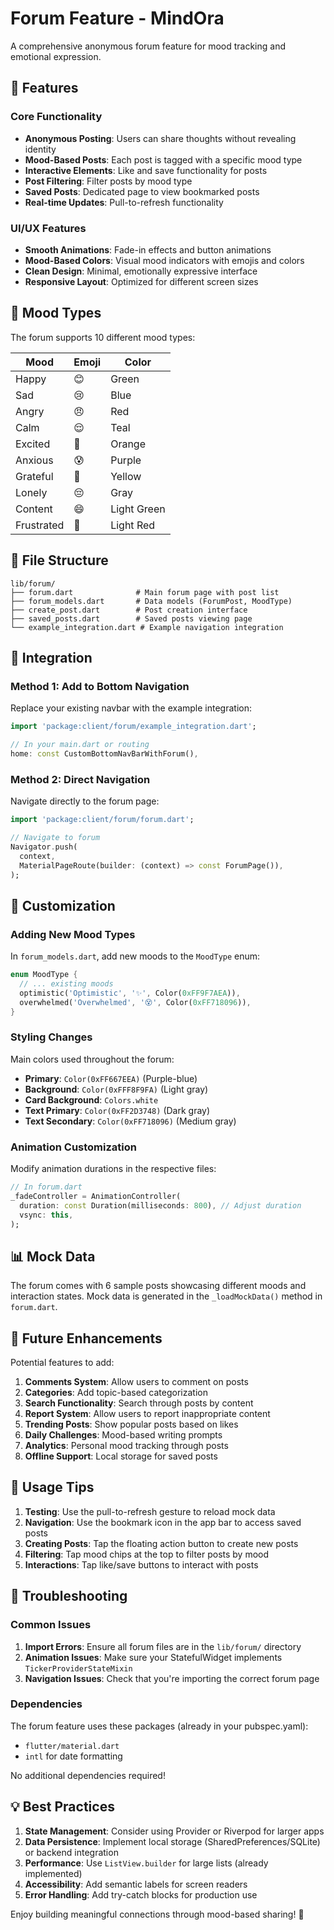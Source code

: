 # Forum Feature - MindOra

A comprehensive anonymous forum feature for mood tracking and emotional expression.

## 📱 Features

### Core Functionality
- **Anonymous Posting**: Users can share thoughts without revealing identity
- **Mood-Based Posts**: Each post is tagged with a specific mood type
- **Interactive Elements**: Like and save functionality for posts
- **Post Filtering**: Filter posts by mood type
- **Saved Posts**: Dedicated page to view bookmarked posts
- **Real-time Updates**: Pull-to-refresh functionality

### UI/UX Features
- **Smooth Animations**: Fade-in effects and button animations
- **Mood-Based Colors**: Visual mood indicators with emojis and colors
- **Clean Design**: Minimal, emotionally expressive interface
- **Responsive Layout**: Optimized for different screen sizes

## 🎨 Mood Types

The forum supports 10 different mood types:

| Mood | Emoji | Color |
|------|-------|-------|
| Happy | 😊 | Green |
| Sad | 😢 | Blue |
| Angry | 😠 | Red |
| Calm | 😌 | Teal |
| Excited | 🎉 | Orange |
| Anxious | 😰 | Purple |
| Grateful | 🙏 | Yellow |
| Lonely | 😔 | Gray |
| Content | 😄 | Light Green |
| Frustrated | 😤 | Light Red |

## 📁 File Structure

```
lib/forum/
├── forum.dart              # Main forum page with post list
├── forum_models.dart       # Data models (ForumPost, MoodType)
├── create_post.dart        # Post creation interface
├── saved_posts.dart        # Saved posts viewing page
└── example_integration.dart # Example navigation integration
```

## 🚀 Integration

### Method 1: Add to Bottom Navigation

Replace your existing navbar with the example integration:

```dart
import 'package:client/forum/example_integration.dart';

// In your main.dart or routing
home: const CustomBottomNavBarWithForum(),
```

### Method 2: Direct Navigation

Navigate directly to the forum page:

```dart
import 'package:client/forum/forum.dart';

// Navigate to forum
Navigator.push(
  context,
  MaterialPageRoute(builder: (context) => const ForumPage()),
);
```

## 🔧 Customization

### Adding New Mood Types

In `forum_models.dart`, add new moods to the `MoodType` enum:

```dart
enum MoodType {
  // ... existing moods
  optimistic('Optimistic', '✨', Color(0xFF9F7AEA)),
  overwhelmed('Overwhelmed', '😵', Color(0xFF718096)),
}
```

### Styling Changes

Main colors used throughout the forum:

- **Primary**: `Color(0xFF667EEA)` (Purple-blue)
- **Background**: `Color(0xFFF8F9FA)` (Light gray)
- **Card Background**: `Colors.white`
- **Text Primary**: `Color(0xFF2D3748)` (Dark gray)
- **Text Secondary**: `Color(0xFF718096)` (Medium gray)

### Animation Customization

Modify animation durations in the respective files:

```dart
// In forum.dart
_fadeController = AnimationController(
  duration: const Duration(milliseconds: 800), // Adjust duration
  vsync: this,
);
```

## 📊 Mock Data

The forum comes with 6 sample posts showcasing different moods and interaction states. Mock data is generated in the `_loadMockData()` method in `forum.dart`.

## 🔮 Future Enhancements

Potential features to add:

1. **Comments System**: Allow users to comment on posts
2. **Categories**: Add topic-based categorization
3. **Search Functionality**: Search through posts by content
4. **Report System**: Allow users to report inappropriate content
5. **Trending Posts**: Show popular posts based on likes
6. **Daily Challenges**: Mood-based writing prompts
7. **Analytics**: Personal mood tracking through posts
8. **Offline Support**: Local storage for saved posts

## 🎯 Usage Tips

1. **Testing**: Use the pull-to-refresh gesture to reload mock data
2. **Navigation**: Use the bookmark icon in the app bar to access saved posts
3. **Creating Posts**: Tap the floating action button to create new posts
4. **Filtering**: Tap mood chips at the top to filter posts by mood
5. **Interactions**: Tap like/save buttons to interact with posts

## 🐛 Troubleshooting

### Common Issues

1. **Import Errors**: Ensure all forum files are in the `lib/forum/` directory
2. **Animation Issues**: Make sure your StatefulWidget implements `TickerProviderStateMixin`
3. **Navigation Issues**: Check that you're importing the correct forum page

### Dependencies

The forum feature uses these packages (already in your pubspec.yaml):
- `flutter/material.dart`
- `intl` for date formatting

No additional dependencies required!

## 💡 Best Practices

1. **State Management**: Consider using Provider or Riverpod for larger apps
2. **Data Persistence**: Implement local storage (SharedPreferences/SQLite) or backend integration
3. **Performance**: Use `ListView.builder` for large lists (already implemented)
4. **Accessibility**: Add semantic labels for screen readers
5. **Error Handling**: Add try-catch blocks for production use

Enjoy building meaningful connections through mood-based sharing! 🌟
